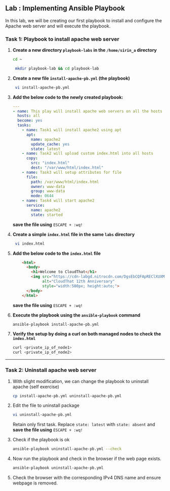 ## Lab : Implementing Ansible Playbook

In this lab, we will be creating our first playbook to install and configure the Apache web server and will execute the playbook.

### Task 1: Playbook to install apache web server

1. **Create a new directory `playbook-labs` in the `/home/sirin_a` directory**

    ```bash
    cd ~
    ```
    ```sh
     mkdir playbook-lab && cd playbook-lab
    ```

2. **Create a new file `install-apache-pb.yml` (the playbook)**

    ```sh
     vi install-apache-pb.yml
    ```

3. **Add the below code to the newly created playbook:**

    ```yaml
    ---
    - name: This play will install apache web servers on all the hosts
      hosts: all
      become: yes
      tasks:
        - name: Task1 will install apache2 using apt
          apt:
            name: apache2
            update_cache: yes
            state: latest
        - name: Task2 will upload custom index.html into all hosts
          copy:
            src: "index.html"
            dest: "/var/www/html/index.html"
        - name: Task3 will setup attributes for file
          file:
            path: /var/www/html/index.html
            owner: www-data
            group: www-data
            mode: 0644
        - name: Task4 will start apache2
          service:
            name: apache2
            state: started
    ```

    **save the file using** `ESCAPE + :wq!`

4. **Create a simple `index.html` file in the same `labs` directory**

    ```bash
     vi index.html
    ```

5. **Add the below code to the `index.html` file**

    ```html
        <html>
          <body>
            <h1>Welcome to CloudThat</h1>
            <img src="https://cdn-labgd.nitrocdn.com/DgsEbCQFApREClXUXMwcDAPWJfHtBIby/assets/images/optimized/rev-46e4eb1/content.cloudthat.com/consulting/wp-content/uploads/2024/03/13112158/Homepage-Banner-12-Anniversary.png" 
                 alt="CloudThat 12th Anniversary" 
                 style="width:500px; height:auto;">
          </body>
        </html>

    ```
    **save the file using** `ESCAPE + :wq!`
6. **Execute the playbook using the `ansible-playbook` command**

    ```bash
    ansible-playbook install-apache-pb.yml
    ```

7. **Verify the setup by doing a curl on both managed nodes to check the `index.html`**

    ```bash
    curl <private_ip_of_node1>
    curl <private_ip_of_node2>
    ```
---------------------------------------------------------------------------------------
### Task 2: Uninstall apache web server

1. With slight modification, we can change the playbook to uninstall apache (self exercise)
    ```bash
    cp install-apache-pb.yml uninstall-apache-pb.yml
    ```
2. Edit the file to uninstall package
    ```bash
    vi uninstall-apache-pb.yml
    ```
    Retain only first task. Replace `state: latest` with `state: absent` and
    **save the file using** `ESCAPE + :wq!`
3. Check if the playbook is ok
    ```bash
    ansible-playbook uninstall-apache-pb.yml --check
    ```
4. Now run the playbook and check in the browser if the web page exists.
    ```bash
    ansible-playbook uninstall-apache-pb.yml
    ```
    
5. Check the browser with the corresponding IPv4 DNS name and ensure webpage is removed.
